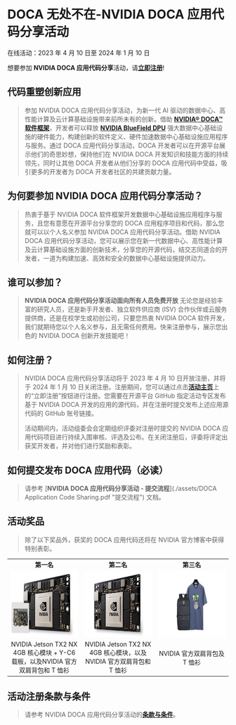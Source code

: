 <!Event Name>
# DOCA 无处不在-NVIDIA DOCA 应用代码分享活动

<!Event Period>
在线活动：2023 年 4 月 10 日至 2024 年 1 月 10 日
<!Event Landing Page for Registration>
想要参加 **NVIDIA DOCA 应用代码分享**活动，请[**立即注册**](http://www.nvidia.cn/events/doca-application-code-sharing/ "活动主页")!


<!Event Introduction>
## 代码重塑创新应用
> 参加 NVIDIA DOCA 应用代码分享活动，为新一代 AI 驱动的数据中心、高性能计算及云计算基础设施带来前所未有的创新。借助 [**NVIDIA® DOCA™ 软件框架**](https://developer.nvidia.cn/zh-cn/networking/doca)，开发者可以释放 [**NVIDIA BlueField DPU**](https://www.nvidia.cn/networking/products/data-processing-unit/) 强大数据中心基础设施的硬件能力，构建创新的软件定义、硬件加速数据中心基础设施应用程序与服务。通过 DOCA 应用代码分享活动，DOCA 开发者可以在开源平台展示他们的奇思妙想，保持他们在 NVIDIA DOCA 开发知识和技能方面的持续领先，同时让其他 DOCA 开发者从他们分享的 DOCA 应用代码中受益，吸引更多的开发者为 DOCA 开发者社区的共建贡献力量。

<!Why>
## 为何要参加 NVIDIA DOCA 应用代码分享活动？
> 热衷于基于 NVIDIA DOCA 软件框架开发数据中心基础设施应用程序与服务，且您有意愿在开源平台分享您的 DOCA 应用程序项目和代码，那么您就可以以个人名义参加 NVIDIA DOCA 应用代码分享活动。借助 NVIDIA DOCA 应用代码分享活动，您可以展示您在新一代数据中心、高性能计算及云计算基础设施方面的创新技术，分享您的开源代码，结交志同道合的开发者，一道为构建加速、高效和安全的数据中心基础设施提供动力。

<!Who>
## 谁可以参加？
> **NVIDIA DOCA 应用代码分享活动面向所有人员免费开放**
无论您是经验丰富的研究人员，还是新手开发者、独立软件供应商 (ISV) 合作伙伴或云服务提供商，还是在校学生或初创公司，只要您热衷 NVIDIA DOCA 软件开发，我们就期待您以个人名义参与，且无需任何费用。快来注册参与，展示您出色的 NVIDIA DOCA 创新开发技能吧！

<!Regestration>
## 如何注册？
> NVIDIA DOCA 应用代码分享活动将于 2023 年 4 月 10 日开放注册，并将于 2024 年 1 月 10 日关闭注册。注册期间，您可以通过点击[**活动主页**](http://www.nvidia.cn/events/doca-application-code-sharing/ "活动主页")上的“立即注册”按钮进行注册。您需要在开源平台 GitHub 指定活动专区发布基于 NVIDIA DOCA 开发的应用的源代码，并在注册时提交发布上述应用源代码的 GitHub 账号链接。
>
> 活动期间内，活动组委会会定期组织评委对注册时提交的 NVIDIA DOCA 应用代码项目进行持续入围审核、评选及公布。在关闭注册后，评委将评定出获奖开发者，并对他们进行奖励和表彰。

## 如何提交发布 DOCA 应用代码（必读）
> 请参考 [**NVIDIA DOCA 应用代码分享活动 - 提交流程**](./assets/DOCA Application Code Sharing.pdf "提交流程") 文档。


<!Prizes>
## 活动奖品
> 除了以下奖品外，获奖的 DOCA 应用代码还将在 NVIDIA 官方博客中获得特别表彰。

<table>
  <tr> 
    <td align="center"><b>第一名</b></td>
    <td align="center"><b>第二名</b></td>
    <td align="center"><b>第三名</b></td>
  </tr>
  <tr>
    <td align="center" width="400"><img src="/assets/dpu-hackathon-1st-place-jetson-tx2-3c33-l@2x.jpg" title="一等奖" height="150" width="auto"></td>
    <td align="center" width="400"><img src="/assets/nvidia-jetson-tx2-module-2c50-l@2x.jpg" title="二等奖" height="150" width="auto"></td>
    <td align="center" width="400"><img src="/assets/Backpack+T.jpg" title="三等奖" height="150" width="auto"></td>   
  </tr>  
  <tr>
    <td align="center">NVIDIA Jetson TX2 NX 4GB 核心模块 + Y-C6 载板，以及NVIDIA 官方双肩背包和 T 恤衫</font></td>
    <td align="center">NVIDIA Jetson TX2 NX 4GB 核心模块，以及NVIDIA 官方双肩背包和 T 恤衫</td>      
    <td align="center">NVIDIA 官方双肩背包及 T 恤衫</td>
  </tr>
</Table>

<!T&C>
## 活动注册条款与条件
> 请参考 NVIDIA DOCA 应用代码分享活动的[**条款与条件**](http://www.nvidia.cn/events/doca-application-code-sharing/terms-and-conditions "条款与条件")。
